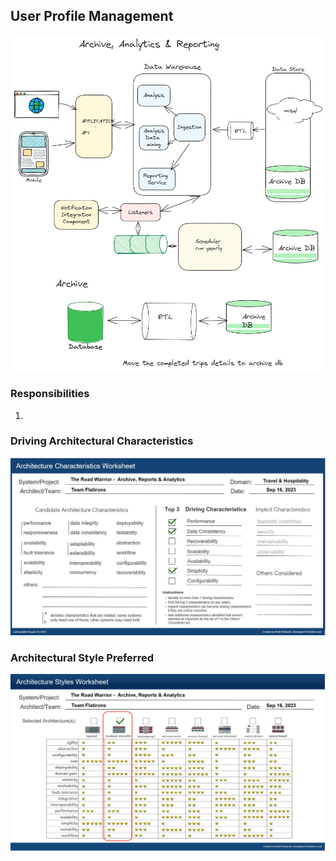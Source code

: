 ## User Profile Management

![Image](../images/archive-analytics-reports/component-diagram.png)

### Responsibilities

1. 

### Driving Architectural Characteristics

![Image](../images/archive-analytics-reports/architecture-characteristics.jpg)

### Architectural Style Preferred

![Image](../images/archive-analytics-reports/architecture-styles.jpg)
